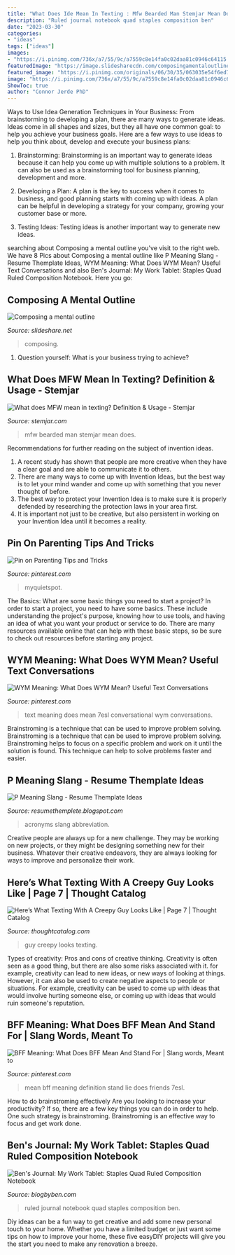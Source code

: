 ```yaml
---
title: "What Does Ide Mean In Texting : Mfw Bearded Man Stemjar Mean Does"
description: "Ruled journal notebook quad staples composition ben"
date: "2023-03-30"
categories:
- "ideas"
tags: ["ideas"]
images:
- "https://i.pinimg.com/736x/a7/55/9c/a7559c8e14fa0c02daa81c0946c64115.jpg"
featuredImage: "https://image.slidesharecdn.com/composingamentaloutline-140618083122-phpapp01/95/composing-a-mental-outline-16-638.jpg?cb=1403080330"
featured_image: "https://i.pinimg.com/originals/06/30/35/063035e54f6ed73d54b5ae93ca0ad891.jpg"
image: "https://i.pinimg.com/736x/a7/55/9c/a7559c8e14fa0c02daa81c0946c64115.jpg"
ShowToc: true
author: "Connor Jerde PhD"
---
```



Ways to Use Idea Generation Techniques in Your Business: From brainstorming to developing a plan, there are many ways to generate ideas.
Ideas come in all shapes and sizes, but they all have one common goal: to help you achieve your business goals. Here are a few ways to use ideas to help you think about, develop and execute your business plans:
1. Brainstorming: Brainstorming is an important way to generate ideas because it can help you come up with multiple solutions to a problem. It can also be used as a brainstorming tool for business planning, development and more.

2. Developing a Plan: A plan is the key to success when it comes to business, and good planning starts with coming up with ideas. A plan can be helpful in developing a strategy for your company, growing your customer base or more.

3. Testing Ideas: Testing ideas is another important way to generate new ideas.

	

		
searching about Composing a mental outline you've visit to the right web. We have 8 Pics about Composing a mental outline like P Meaning Slang - Resume Themplate Ideas, WYM Meaning: What Does WYM Mean? Useful Text Conversations and also Ben&#039;s Journal: My Work Tablet: Staples Quad Ruled Composition Notebook. Here you go:
		
    
## Composing A Mental Outline

<img loading=lazy src="https://image.slidesharecdn.com/composingamentaloutline-140618083122-phpapp01/95/composing-a-mental-outline-16-638.jpg?cb=1403080330" onerror="this.onerror=null;this.src='https://tse2.mm.bing.net/th?id=OIP.mCgHgmSFkq0I4hyHgdGM5AHaFj&amp;pid=15.1';" alt="Composing a mental outline">

_Source: slideshare.net_

>composing. 

	

1. Question yourself: What is your business trying to achieve? 

    
## What Does MFW Mean In Texting? Definition &amp; Usage - Stemjar

<img loading=lazy src="https://www.stemjar.com/wp-content/uploads/2018/01/What-does-MFW-mean.jpg" onerror="this.onerror=null;this.src='https://tse3.mm.bing.net/th?id=OIP.XmZV4VlBjZTgpf6vYNHZtgHaE8&amp;pid=15.1';" alt="What does MFW mean in texting? Definition &amp; Usage - Stemjar">

_Source: stemjar.com_

>mfw bearded man stemjar mean does. 

	

Recommendations for further reading on the subject of invention ideas.
1. A recent study has shown that people are more creative when they have a clear goal and are able to communicate it to others.
2. There are many ways to come up with Invention Ideas, but the best way is to let your mind wander and come up with something that you never thought of before. 
3. The best way to protect your Invention Idea is to make sure it is properly defended by researching the protection laws in your area first. 
4. It is important not just to be creative, but also persistent in working on your Invention Idea until it becomes a reality.

    
## Pin On Parenting Tips And Tricks

<img loading=lazy src="https://i.pinimg.com/originals/43/5d/f5/435df57175bfa49d9297736de64e670e.png" onerror="this.onerror=null;this.src='https://tse1.mm.bing.net/th?id=OIP.Q131cXW_pJ2Sl3Nt5k5nDgHaLH&amp;pid=15.1';" alt="Pin on Parenting Tips and Tricks">

_Source: pinterest.com_

>myquietspot. 

	

The Basics: What are some basic things you need to start a project?
In order to start a project, you need to have some basics. These include understanding the project's purpose, knowing how to use tools, and having an idea of what you want your product or service to do. There are many resources available online that can help with these basic steps, so be sure to check out resources before starting any project.

    
## WYM Meaning: What Does WYM Mean? Useful Text Conversations

<img loading=lazy src="https://i.pinimg.com/736x/a7/55/9c/a7559c8e14fa0c02daa81c0946c64115.jpg" onerror="this.onerror=null;this.src='https://tse2.mm.bing.net/th?id=OIP.YKeVW4X1e3HNRgja2N0WvQHaGq&amp;pid=15.1';" alt="WYM Meaning: What Does WYM Mean? Useful Text Conversations">

_Source: pinterest.com_

>text meaning does mean 7esl conversational wym conversations. 

	

Brainstroming is a technique that can be used to improve problem solving.
Brainstroming is a technique that can be used to improve problem solving. Brainstroming helps to focus on a specific problem and work on it until the solution is found. This technique can help to solve problems faster and easier.

    
## P Meaning Slang - Resume Themplate Ideas

<img loading=lazy src="https://i.pinimg.com/originals/06/30/35/063035e54f6ed73d54b5ae93ca0ad891.jpg" onerror="this.onerror=null;this.src='https://tse2.mm.bing.net/th?id=OIP.ckR-W0VvPq8bYxLVIn7L7wHaE8&amp;pid=15.1';" alt="P Meaning Slang - Resume Themplate Ideas">

_Source: resumethemplete.blogspot.com_

>acronyms slang abbreviation. 

	

Creative people are always up for a new challenge. They may be working on new projects, or they might be designing something new for their business. Whatever their creative endeavors, they are always looking for ways to improve and personalize their work.

    
## Here’s What Texting With A Creepy Guy Looks Like | Page 7 | Thought Catalog

<img loading=lazy src="http://thoughtcatalog.com/wp-content/uploads/2014/02/image14.png" onerror="this.onerror=null;this.src='https://tse1.mm.bing.net/th?id=OIP.g2uaLEZ021VGLsZwLyGihAHaJo&amp;pid=15.1';" alt="Here’s What Texting With A Creepy Guy Looks Like | Page 7 | Thought Catalog">

_Source: thoughtcatalog.com_

>guy creepy looks texting. 

	

Types of creativity: Pros and cons of creative thinking.
Creativity is often seen as a good thing, but there are also some risks associated with it. for example, creativity can lead to new ideas, or new ways of looking at things. However, it can also be used to create negative aspects to people or situations. For example, creativity can be used to come up with ideas that would involve hurting someone else, or coming up with ideas that would ruin someone's reputation.

    
## BFF Meaning: What Does BFF Mean And Stand For | Slang Words, Meant To

<img loading=lazy src="https://i.pinimg.com/originals/da/b8/91/dab8915270c2eb2aabd8f213772d262b.png" onerror="this.onerror=null;this.src='https://tse3.mm.bing.net/th?id=OIP.N9sBFIsS3LNjRIz3USIBjgHaD3&amp;pid=15.1';" alt="BFF Meaning: What Does BFF Mean And Stand For | Slang words, Meant to">

_Source: pinterest.com_

>mean bff meaning definition stand lie does friends 7esl. 

	

How to do brainstroming effectively
Are you looking to increase your productivity? If so, there are a few key things you can do in order to help. One such strategy is brainstroming. Brainstroming is an effective way to focus and get work done.

    
## Ben&#039;s Journal: My Work Tablet: Staples Quad Ruled Composition Notebook

<img loading=lazy src="http://1.bp.blogspot.com/-avCAuV_qDlE/USyfW5W6E0I/AAAAAAAARGE/I-EFRnE4a38/s1600/20130226_062810.jpg" onerror="this.onerror=null;this.src='https://tse4.mm.bing.net/th?id=OIP.7WYGWhPClRNvJ3QJ_WRifQHaFj&amp;pid=15.1';" alt="Ben&#039;s Journal: My Work Tablet: Staples Quad Ruled Composition Notebook">

_Source: blogbyben.com_

>ruled journal notebook quad staples composition ben. 

	

Diy ideas can be a fun way to get creative and add some new personal touch to your home. Whether you have a limited budget or just want some tips on how to improve your home, these five easyDIY projects will give you the start you need to make any renovation a breeze.


